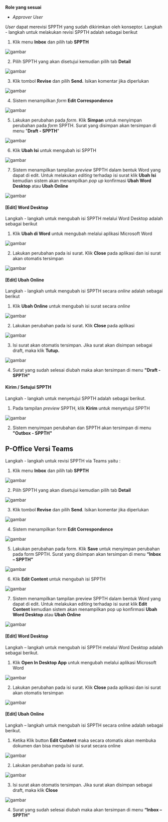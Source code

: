 **Role yang sesuai**

- *Approver User*

*User* dapat merevisi SPPTH yang sudah dikirimkan oleh konseptor. Langkah - langkah untuk melakukan revisi SPPTH adalah sebagai berikut

1. Klik menu **Inbox** dan pilih tab **SPPTH**

![gambar](SC_SPPTH/TH35.png)

2. Pilih SPPTH yang akan disetujui kemudian pilih tab **Detail**

![gambar](SC_SPPTH/TH36.png)

3. Klik tombol **Revise** dan pilih **Send.** Isikan komentar jika diperlukan

![gambar](SC_SPPTH/TH37.png)

4. Sistem menampilkan *form* **Edit Correspondence**

![gambar](SC_SPPTH/TH38.png)

5. Lakukan perubahan pada *form*. Klik **Simpan** untuk menyimpan perubahan pada *form* SPPTH. Surat yang disimpan akan tersimpan di menu "**Draft - SPPTH**"

![gambar](SC_SPPTH/TH39.png)

6. Klik **Ubah Isi** untuk mengubah isi SPPTH

![gambar](SC_SPPTH/TH40.png)

7. Sistem menampilkan tampilan *preview* SPPTH dalam bentuk Word yang dapat di edit. Untuk melakukan *editing* terhadap isi surat klik **Ubah Isi** kemudian sistem akan menampilkan *pop up* konfirmasi **Ubah Word Desktop** atau **Ubah Online**

![gambar](SC_SPPTH/CR01.png)

#### **[Edit] Word Desktop**

Langkah - langkah untuk mengubah isi SPPTH melalui Word Desktop adalah sebagai berikut

1. Klik **Ubah di Word** untuk mengubah melalui aplikasi Microsoft Word

![gambar](SC_SPPTH/CR02.png)

2. Lakukan perubahan pada isi surat. Klik **Close** pada aplikasi dan isi surat akan otomatis tersimpan

![gambar](SC_SPPTH/CR03.png)

#### **[Edit] Ubah Online**

Langkah - langkah untuk mengubah isi SPPTH secara *online* adalah sebagai berikut

1. Klik **Ubah Online** untuk mengubah isi surat secara *online*

![gambar](SC_SPPTH/CR04.png)

2. Lakukan perubahan pada isi surat. Klik **Close** pada aplikasi

![gambar](SC_SPPTH/CR05.png)

3. Isi surat akan otomatis tersimpan. Jika surat akan disimpan sebagai draft, maka klik **Tutup.**

![gambar](SC_SPPTH/CR06.png)

4. Surat yang sudah selesai diubah maka akan tersimpan di menu **"Draft - SPPTH"**

#### **Kirim / Setujui SPPTH**

Langkah - langkah untuk menyetujui SPPTH adalah sebagai berikut.

1. Pada tampilan *preview* SPPTH, klik **Kirim** untuk menyetujui SPPTH

![gambar](SC_SPPTH/CR07.png)

2. Sistem menyimpan perubahan dan SPPTH akan tersimpan di menu **"Outbox - SPPTH"**



## **P-Office Versi Teams**


Langkah - langkah untuk revisi SPPTH via Teams yaitu :


1.	Klik menu **Inbox** dan pilih tab **SPPTH**

![gambar](SPPTH/SPPTH_Teams/SPPTH36.png)
 
2.	Pilih SPPTH yang akan disetujui kemudian pilih tab **Detail**

![gambar](SPPTH/SPPTH_Teams/SPPTH37.png)
 
3.	Klik tombol **Revise** dan pilih **Send**. Isikan komentar jika diperlukan

![gambar](SPPTH/SPPTH_Teams/SPPTH38.png)

4.	Sistem menampilkan form **Edit Correspondence**

![gambar](SPPTH/SPPTH_Teams/SPPTH39.png)

5.	Lakukan perubahan pada form. Klik **Save** untuk menyimpan perubahan pada form SPPTH. Surat yang disimpan akan tersimpan di menu **“Inbox – SPPTH”**

![gambar](SPPTH/SPPTH_Teams/SPPTH40.png)
 
6.	Klik **Edit Content** untuk mengubah isi SPPTH

![gambar](SPPTH/SPPTH_Teams/SPPTH41.png)
 
7.	Sistem menampilkan tampilan preview SPPTH dalam bentuk Word yang dapat di edit. Untuk melakukan editing terhadap isi surat klik **Edit Content** kemudian sistem akan menampilkan pop up konfirmasi **Ubah Word Desktop** atau **Ubah Online**

![gambar](SPPTH/SPPTH_Teams/SPPTH42.png)

#### **[Edit] Word Desktop**


Langkah – langkah untuk mengubah isi SPPTH melalui Word Desktop adalah sebagai berikut.


1.    Klik **Open In Desktop App** untuk mengubah melalui aplikasi Microsoft Word

![gambar](SPPTH/SPPTH_Teams/SPPTH43.png)

2.    Lakukan perubahan pada isi surat. Klik **Close** pada aplikasi dan isi surat akan otomatis tersimpan

![gambar](SPPTH/SPPTH_Teams/SPPTH44.png)

#### **[Edit] Ubah Online**


Langkah – langkah untuk mengubah isi SPPTH secara online adalah sebagai berikut.


1.    Ketika Klik button **Edit Content** maka secara otomatis akan membuka dokumen dan bisa mengubah isi surat secara online

![gambar](SPPTH/SPPTH_Teams/SPPTH45.png)

2.    Lakukan perubahan pada isi surat.

![gambar](SPPTH/SPPTH_Teams/SPPTH46.png)

3.    Isi surat akan otomatis tersimpan. Jika surat akan disimpan sebagai draft, maka klik **Close** 

![gambar](SPPTH/SPPTH_Teams/SPPTH47.png)

4.    Surat yang sudah selesai diubah maka akan tersimpan di menu **“Inbox – SPPTH”**


